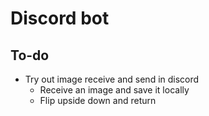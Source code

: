 # Discord bot


## To-do
- Try out image receive and send in discord
  - Receive an image and save it locally
  - Flip upside down and return









